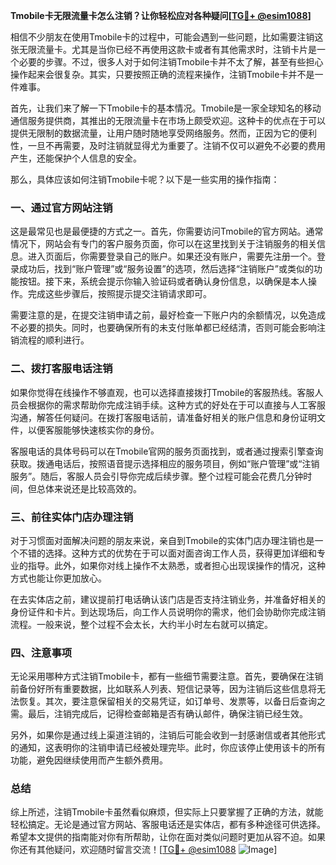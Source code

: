 **Tmobile卡无限流量卡怎么注销？让你轻松应对各种疑问[[TG💪+ @esim1088](https://t.me/s/esim1088)]**

相信不少朋友在使用Tmobile卡的过程中，可能会遇到一些问题，比如需要注销这张无限流量卡。尤其是当你已经不再使用这款卡或者有其他需求时，注销卡片是一个必要的步骤。不过，很多人对于如何注销Tmobile卡并不太了解，甚至有些担心操作起来会很复杂。其实，只要按照正确的流程来操作，注销Tmobile卡并不是一件难事。

首先，让我们来了解一下Tmobile卡的基本情况。Tmobile是一家全球知名的移动通信服务提供商，其推出的无限流量卡在市场上颇受欢迎。这种卡的优点在于可以提供无限制的数据流量，让用户随时随地享受网络服务。然而，正因为它的便利性，一旦不再需要，及时注销就显得尤为重要了。注销不仅可以避免不必要的费用产生，还能保护个人信息的安全。

那么，具体应该如何注销Tmobile卡呢？以下是一些实用的操作指南：

### 一、通过官方网站注销

这是最常见也是最便捷的方式之一。首先，你需要访问Tmobile的官方网站。通常情况下，网站会有专门的客户服务页面，你可以在这里找到关于注销服务的相关信息。进入页面后，你需要登录自己的账户。如果还没有账户，需要先注册一个。登录成功后，找到“账户管理”或“服务设置”的选项，然后选择“注销账户”或类似的功能按钮。接下来，系统会提示你输入验证码或者确认身份信息，以确保是本人操作。完成这些步骤后，按照提示提交注销请求即可。

需要注意的是，在提交注销申请之前，最好检查一下账户内的余额情况，以免造成不必要的损失。同时，也要确保所有的未支付账单都已经结清，否则可能会影响注销流程的顺利进行。

### 二、拨打客服电话注销

如果你觉得在线操作不够直观，也可以选择直接拨打Tmobile的客服热线。客服人员会根据你的需求帮助你完成注销手续。这种方式的好处在于可以直接与人工客服沟通，解答任何疑问。在拨打客服电话前，请准备好相关的账户信息和身份证明文件，以便客服能够快速核实你的身份。

客服电话的具体号码可以在Tmobile官网的服务页面找到，或者通过搜索引擎查询获取。拨通电话后，按照语音提示选择相应的服务项目，例如“账户管理”或“注销服务”。随后，客服人员会引导你完成后续步骤。整个过程可能会花费几分钟时间，但总体来说还是比较高效的。

### 三、前往实体门店办理注销

对于习惯面对面解决问题的朋友来说，亲自到Tmobile的实体门店办理注销也是一个不错的选择。这种方式的优势在于可以面对面咨询工作人员，获得更加详细和专业的指导。此外，如果你对线上操作不太熟悉，或者担心出现误操作的情况，这种方式也能让你更加放心。

在去实体店之前，建议提前打电话确认该门店是否支持注销业务，并准备好相关的身份证件和卡片。到达现场后，向工作人员说明你的需求，他们会协助你完成注销流程。一般来说，整个过程不会太长，大约半小时左右就可以搞定。

### 四、注意事项

无论采用哪种方式注销Tmobile卡，都有一些细节需要注意。首先，要确保在注销前备份好所有重要数据，比如联系人列表、短信记录等，因为注销后这些信息将无法恢复。其次，要注意保留相关的交易凭证，如订单号、发票等，以备日后查询之需。最后，注销完成后，记得检查邮箱是否有确认邮件，确保注销已经生效。

另外，如果你是通过线上渠道注销的，注销后可能会收到一封感谢信或者其他形式的通知，这表明你的注销申请已经被处理完毕。此时，你应该停止使用该卡的所有功能，避免因继续使用而产生额外费用。

### 总结

综上所述，注销Tmobile卡虽然看似麻烦，但实际上只要掌握了正确的方法，就能轻松搞定。无论是通过官方网站、客服电话还是实体店，都有多种途径可供选择。希望本文提供的指南能对你有所帮助，让你在面对类似问题时更加从容不迫。如果你还有其他疑问，欢迎随时留言交流！[[TG💪+ @esim1088](https://t.me/s/esim1088) ![Image](https://i.postimg.cc/4NQfJmqS/Snipaste-2025-05-13-00-14-12.png)]